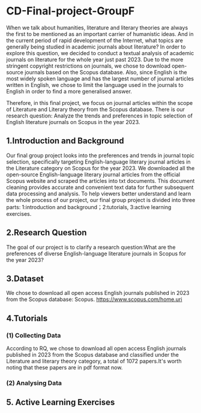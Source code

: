 # CD-Final-project-GroupF

When we talk about humanities, literature and literary theories are always the first to be mentioned as an important carrier of humanistic ideas. And in the current period of rapid development of the Internet, what topics are generally being studied in academic journals about literature? In order to explore this question, we decided to conduct a textual analysis of academic journals on literature for the whole year just past 2023. Due to the more stringent copyright restrictions on journals, we chose to download open-source journals based on the Scopus database. Also, since English is the most widely spoken language and has the largest number of journal articles written in English, we chose to limit the language used in the journals to English in order to find a more generalised answer.

Therefore, in this final project, we focus on journal articles within the scope of Literature and Literary theory from the Scopus database. There is our research question: Analyze the trends and preferences in topic selection of English literature journals on Scopus in the year 2023.

## 1.Introduction and Background

Our final group project looks into the preferences and trends in journal topic selection, specifically targeting English-language literary journal articles in the Literature category on Scopus for the year 2023. We downloaded all the open-source English-language literary journal articles from the official Scopus website and scraped the articles into txt documents. This document cleaning provides accurate and convenient text data for further subsequent data processing and analysis.
To help viewers better understand and learn the whole process of our project, our final group project is divided into three parts: 1:introduction and background；2:tutorials, 3:active learning exercises.

## 2.Research Question

The goal of our project is to clarify a research question:What are the preferences of diverse English-language literature journals in Scopus for the year 2023?

## 3.Dataset

We chose to download all open access English journals published in 2023 from the Scopus database: Scopus. https://www.scopus.com/home.uri 

## 4.Tutorials

### (1) Collecting Data

According to RQ, we chose to download all open access English journals published in 2023 from the Scopus database and classified under the Literature and literary theory category, a total of 1072 papers.It's worth noting that these papers are in pdf format now.

### (2) Analysing Data

## 5. Active Learning Exercises
